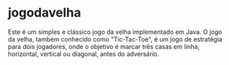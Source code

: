 # jogodavelha
Este é um simples e clássico jogo da velha implementado em Java. O jogo da velha, também conhecido como "Tic-Tac-Toe", é um jogo de estratégia para dois jogadores, onde o objetivo é marcar três casas em linha, horizontal, vertical ou diagonal, antes do adversário.
